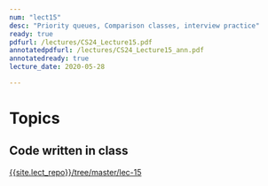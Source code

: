 ```yaml
---
num: "lect15"
desc: "Priority queues, Comparison classes, interview practice"
ready: true
pdfurl: /lectures/CS24_Lecture15.pdf
annotatedpdfurl: /lectures/CS24_Lecture15_ann.pdf
annotatedready: true
lecture_date: 2020-05-28

---
```

# Topics

## Code written in class
[{{site.lect_repo}}/tree/master/lec-15]({{site.lect_repo}}/tree/master/lec-15)


